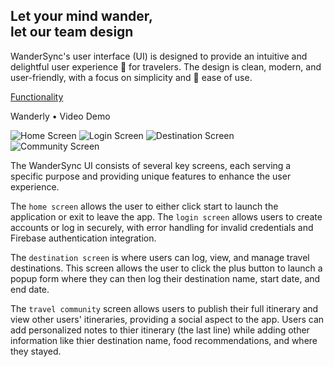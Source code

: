 <!DOCTYPE html>
<html lang="en">
<head>
    <meta charset="UTF-8">
    <meta name="viewport" content="width=device-width, initial-scale=1.0">
    <title>User Interface (UI)</title>
    <link rel="stylesheet" href="styles.css">
</head>
<body>
  <section class="container">
      <h2>Let your mind wander, <br> let our team design</h2>
      <p>WanderSync's user interface (UI) is designed to provide an intuitive and delightful user experience &#127886; for travelers. The design is clean, modern, and user-friendly, with a focus on simplicity and &#128295; ease of use.</p>
  </section>
  <section class="container b-padding">
      <a href="functionality.md">
          Functionality
      </a>
      <p class="p-small">Wanderly • Video Demo</p>
  </section>
  <section class="container">
      <div class="bento-grid">
          <img src="assets/home_screen.png" alt="Home Screen">
          <img src="assets/login_screen.png" alt="Login Screen">
          <img src="assets/destination_screen.png" alt="Destination Screen">
          <img src="assets/community_screen.png" alt="Community Screen">
      </div>
  </section>
  <section class="container t-padding">
      <p class="start">The WanderSync UI consists of several key screens, each serving a specific purpose and providing unique features to enhance the user experience.</p>
      <p class="start">The <code>home screen</code> allows the user to either click start to launch the application or exit to leave the app. The <code>login screen</code> allows users to create accounts or log in securely, with error handling for invalid credentials and Firebase authentication integration.</p>
      <p class="start">The <code>destination screen</code> is where users can log, view, and manage travel destinations. This screen allows the user to click the plus button to launch a popup form where they can then log their destination name, start date, and end date.</p>
      <p class="start">The <code>travel community</code> screen allows users to publish their full itinerary and view other users' itineraries, providing a social aspect to the app. Users can add personalized notes to thier itinerary (the last line) while adding other information like thier destination name, food recommendations, and where they stayed.</p>
  </section>
</body>
</html>